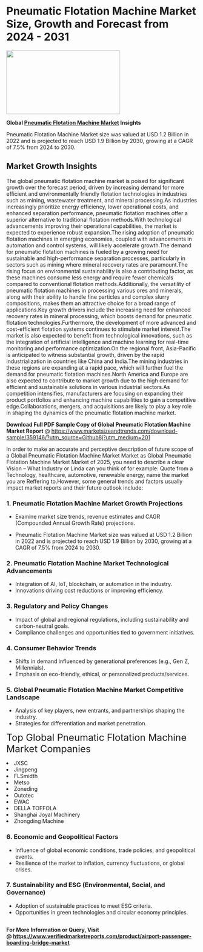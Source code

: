<H1>Pneumatic Flotation Machine Market Size, Growth and Forecast from 2024 - 2031</H1><img class="aligncenter size-medium wp-image-584254" src="https://thirdeyenews.in/wp-content/uploads/2024/09/Global-Market-Research-300x168.jpeg" alt="" width="300" height="168" /><p><strong>Global&nbsp;<a href="https://www.marketsizeandtrends.com/download-sample/359146/?utm_source=Github8j?utm_medium=201">Pneumatic Flotation Machine Market</a> Insights</strong></p><p>Pneumatic Flotation Machine Market size was valued at USD 1.2 Billion in 2022 and is projected to reach USD 1.9 Billion by 2030, growing at a CAGR of 7.5% from 2024 to 2030.</p><p><h2>Market Growth Insights</h2> The global pneumatic flotation machine market is poised for significant growth over the forecast period, driven by increasing demand for more efficient and environmentally friendly flotation technologies in industries such as mining, wastewater treatment, and mineral processing.As industries increasingly prioritize energy efficiency, lower operational costs, and enhanced separation performance, pneumatic flotation machines offer a superior alternative to traditional flotation methods.With technological advancements improving their operational capabilities, the market is expected to experience robust expansion.The rising adoption of pneumatic flotation machines in emerging economies, coupled with advancements in automation and control systems, will likely accelerate growth.The demand for pneumatic flotation machines is fueled by a growing need for sustainable and high-performance separation processes, particularly in sectors such as mining where mineral recovery rates are paramount.The rising focus on environmental sustainability is also a contributing factor, as these machines consume less energy and require fewer chemicals compared to conventional flotation methods.Additionally, the versatility of pneumatic flotation machines in processing various ores and minerals, along with their ability to handle fine particles and complex slurry compositions, makes them an attractive choice for a broad range of applications.Key growth drivers include the increasing need for enhanced recovery rates in mineral processing, which boosts demand for pneumatic flotation technologies.Furthermore, the development of more advanced and cost-efficient flotation systems continues to stimulate market interest.The market is also expected to benefit from technological innovations, such as the integration of artificial intelligence and machine learning for real-time monitoring and performance optimization.On the regional front, Asia-Pacific is anticipated to witness substantial growth, driven by the rapid industrialization in countries like China and India.The mining industries in these regions are expanding at a rapid pace, which will further fuel the demand for pneumatic flotation machines.North America and Europe are also expected to contribute to market growth due to the high demand for efficient and sustainable solutions in various industrial sectors.As competition intensifies, manufacturers are focusing on expanding their product portfolios and enhancing machine capabilities to gain a competitive edge.Collaborations, mergers, and acquisitions are likely to play a key role in shaping the dynamics of the pneumatic flotation machine market.<p><span class=""><strong>Download Full PDF Sample Copy of Global Pneumatic Flotation Machine Market Report</strong> @ <a href="https://www.marketsizeandtrends.com/download-sample/359146/?utm_source=Github8j?utm_medium=201" target="_blank">https://www.marketsizeandtrends.com/download-sample/359146/?utm_source=Github8j?utm_medium=201</a></span></p><p>In order to make an accurate and perceptive description of future scope of a Global&nbsp;Pneumatic Flotation Machine Market Market as Global&nbsp;Pneumatic Flotation Machine Market Market of 2025, you need to describe a clear Vision &ndash; What Industry or Linda can you think of for example: Quote from a Technology, healthcare, automotive, renewable energy, name the market you are Reffering to.However, some general trends and factors usually impact market reports and their future outlook include:</p><h3>1.&nbsp;<strong>Pneumatic Flotation Machine Market Growth Projections</strong></h3><ul><li>Examine market size trends, revenue estimates and CAGR (Compounded Annual Growth Rate) projections.</li><li><p>Pneumatic Flotation Machine Market size was valued at USD 1.2 Billion in 2022 and is projected to reach USD 1.9 Billion by 2030, growing at a CAGR of 7.5% from 2024 to 2030.</p></li></ul><h3>2.&nbsp;<strong>Pneumatic Flotation Machine Market Technological Advancements</strong></h3><ul><li>Integration of AI, IoT, blockchain, or automation in the industry.</li><li>Innovations driving cost reductions or improving efficiency.</li></ul><h3>3.&nbsp;<strong>Regulatory and Policy Changes</strong></h3><ul><li>Impact of global and regional regulations, including sustainability and carbon-neutral goals.</li><li>Compliance challenges and opportunities tied to government initiatives.</li></ul><h3>4.&nbsp;<strong>Consumer Behavior Trends</strong></h3><ul><li>Shifts in demand influenced by generational preferences (e.g., Gen Z, Millennials).</li><li>Emphasis on eco-friendly, ethical, or personalized products/services.</li></ul><h3>5.&nbsp;<strong>Global Pneumatic Flotation Machine Market Competitive Landscape</strong></h3><ul><li>Analysis of key players, new entrants, and partnerships shaping the industry.</li><li>Strategies for differentiation and market penetration.</li></ul><p data-pm-slice="1 1 []"><span style="color: inherit; font-family: inherit; font-size: 25px;">Top Global Pneumatic Flotation Machine Market Companies</span></p><div class="" data-test-id=""><p><li>JXSC</li><li> Jingpeng</li><li> FLSmidth</li><li> Metso</li><li> Zoneding</li><li> Outotec</li><li> EWAC</li><li> DELLA TOFFOLA</li><li> Shanghai Joyal Machinery</li><li> Zhongding Machine</li></p></div><h3>6.&nbsp;<strong>Economic and Geopolitical Factors</strong></h3><ul><li>Influence of global economic conditions, trade policies, and geopolitical events.</li><li>Resilience of the market to inflation, currency fluctuations, or global crises.</li></ul><h3>7.&nbsp;<strong>Sustainability and ESG (Environmental, Social, and Governance)</strong></h3><ul><li>Adoption of sustainable practices to meet ESG criteria.</li><li>Opportunities in green technologies and circular economy principles.</li></ul><h2><strong style="font-size: 14px;">For More Information or Query, Visit @&nbsp;</strong><a style="background-color: #ffffff; font-size: 14px;" href="https://www.marketsizeandtrends.com/report/pneumatic-flotation-machine-market/" target="_blank">https://www.verifiedmarketreports.com/product/airport-passenger-boarding-bridge-market</a></h2>